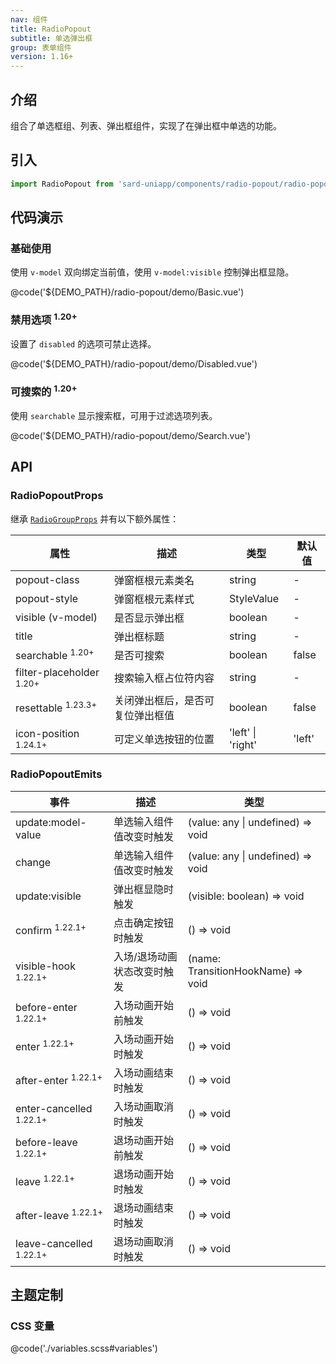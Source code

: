 ```yaml
---
nav: 组件
title: RadioPopout
subtitle: 单选弹出框
group: 表单组件
version: 1.16+
---
```


## 介绍

组合了单选框组、列表、弹出框组件，实现了在弹出框中单选的功能。

## 引入

```ts
import RadioPopout from 'sard-uniapp/components/radio-popout/radio-popout.vue'
```

## 代码演示

### 基础使用

使用 `v-model` 双向绑定当前值，使用 `v-model:visible` 控制弹出框显隐。

@code('${DEMO_PATH}/radio-popout/demo/Basic.vue')

### 禁用选项 <sup>1.20+</sup>

设置了 `disabled` 的选项可禁止选择。

@code('${DEMO_PATH}/radio-popout/demo/Disabled.vue')

### 可搜索的 <sup>1.20+</sup>

使用 `searchable` 显示搜索框，可用于过滤选项列表。

@code('${DEMO_PATH}/radio-popout/demo/Search.vue')

## API

### RadioPopoutProps

继承 [`RadioGroupProps`](./radio#RadioGroupProps) 并有以下额外属性：

| 属性                                | 描述                             | 类型              | 默认值 |
| ----------------------------------- | -------------------------------- | ----------------- | ------ |
| popout-class                        | 弹窗框根元素类名                 | string            | -      |
| popout-style                        | 弹窗框根元素样式                 | StyleValue        | -      |
| visible (v-model)                   | 是否显示弹出框                   | boolean           | -      |
| title                               | 弹出框标题                       | string            | -      |
| searchable <sup>1.20+</sup>         | 是否可搜索                       | boolean           | false  |
| filter-placeholder <sup>1.20+</sup> | 搜索输入框占位符内容             | string            | -      |
| resettable <sup>1.23.3+</sup>       | 关闭弹出框后，是否可复位弹出框值 | boolean           | false  |
| icon-position <sup>1.24.1+</sup>    | 可定义单选按钮的位置             | 'left' \| 'right' | 'left' |

### RadioPopoutEmits

| 事件                               | 描述                        | 类型                               |
| ---------------------------------- | --------------------------- | ---------------------------------- |
| update:model-value                 | 单选输入组件值改变时触发    | (value: any \| undefined) => void  |
| change                             | 单选输入组件值改变时触发    | (value: any \| undefined) => void  |
| update:visible                     | 弹出框显隐时触发            | (visible: boolean) => void         |
| confirm <sup>1.22.1+</sup>         | 点击确定按钮时触发          | () => void                         |
| visible-hook <sup>1.22.1+</sup>    | 入场/退场动画状态改变时触发 | (name: TransitionHookName) => void |
| before-enter <sup>1.22.1+</sup>    | 入场动画开始前触发          | () => void                         |
| enter <sup>1.22.1+</sup>           | 入场动画开始时触发          | () => void                         |
| after-enter <sup>1.22.1+</sup>     | 入场动画结束时触发          | () => void                         |
| enter-cancelled <sup>1.22.1+</sup> | 入场动画取消时触发          | () => void                         |
| before-leave <sup>1.22.1+</sup>    | 退场动画开始前触发          | () => void                         |
| leave <sup>1.22.1+</sup>           | 退场动画开始时触发          | () => void                         |
| after-leave <sup>1.22.1+</sup>     | 退场动画结束时触发          | () => void                         |
| leave-cancelled <sup>1.22.1+</sup> | 退场动画取消时触发          | () => void                         |

## 主题定制

### CSS 变量

@code('./variables.scss#variables')
